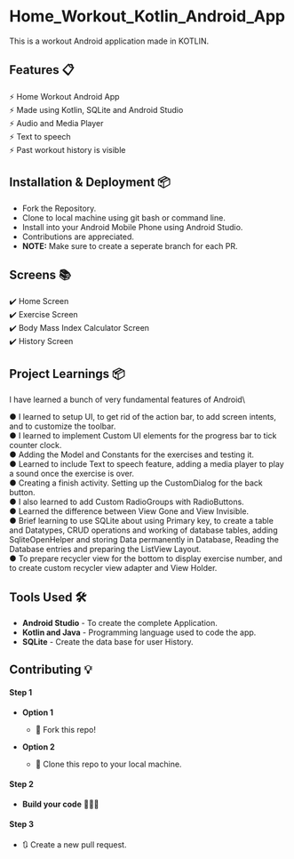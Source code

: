 # Home_Workout_Kotlin_Android_App
This is a workout Android application made in KOTLIN.


## Features 📋
⚡️ Home Workout Android App \
⚡️ Made using Kotlin, SQLite and Android Studio\
⚡️ Audio and Media Player\
⚡️ Text to speech\
⚡️ Past workout history is visible

## Installation & Deployment 📦
- Fork the Repository.
- Clone to local machine using git bash or command line.
- Install into your Android Mobile Phone using Android Studio.
- Contributions are appreciated.
- <b>NOTE:</b> Make sure to create a seperate branch for each PR.

## Screens 📚
✔️ Home Screen\
✔️ Exercise Screen\
✔️ Body Mass Index Calculator Screen\
✔️ History Screen

## Project Learnings  📦
I have learned a bunch of very fundamental features of Android\

● I learned to setup UI, to get rid of the action bar, to add screen intents, and to customize the toolbar.\
● I learned to implement Custom UI elements for the progress bar to tick counter clock.\
● Adding the Model and Constants for the exercises and testing it.\
● Learned to include Text to speech feature, adding a media player to play a sound once the exercise is over.\
● Creating a finish activity. Setting up the CustomDialog for the back button.\
● I also learned to add Custom RadioGroups with RadioButtons.\
● Learned the difference between View Gone and View Invisible.\
● Brief learning to use SQLite about using Primary key, to create a table and Datatypes, CRUD operations and working of database tables, adding    SqliteOpenHelper and storing Data permanently in Database, Reading the Database entries and preparing the ListView Layout.\
● To prepare recycler view for the bottom to display exercise number, and to create custom recycler view adapter and View Holder.

## Tools Used 🛠️
* <b>Android Studio</b> - To create the complete Application.
* <b>Kotlin and Java</b> - Programming language used to code the app.
* <b>SQLite</b> - Create the data base for user History.

## Contributing 💡
#### Step 1

- **Option 1**
    - 🍴 Fork this repo!

- **Option 2**
    - 👯 Clone this repo to your local machine.


#### Step 2

- **Build your code** 🔨🔨🔨

#### Step 3

- 🔃 Create a new pull request.

